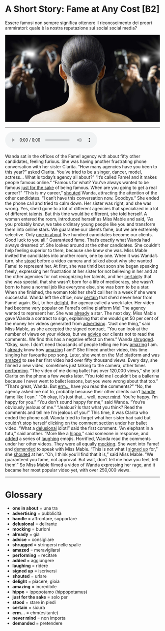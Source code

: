# A Short Story: Fame at Any Cost   [B2]

Essere famosi non sempre significa ottenere il riconoscimento dei propri ammiratori: quale è la nostra reputazione sui social social media?

![](A%20Short%20Story%20Fame%20at%20Any%20Cost.jpg)

--------------

<div>
<audio controls autoplay>
    <source src="https://raw.githubusercontent.com/dartie/speakup/main/2023-01/A%20Short%20Story%20Fame%20at%20Any%20Cost.mp3" type="audio/mpeg">
</audio>
</div>


Wanda sat in the offices of the Fame! agency with about fifty other candidates, feeling furious. She was having another frustrating phone conversation with her sister Clarita.
“How many agencies have you been to this year?” asked Clarita. You’ve tried to be a singer, dancer, model, actress… What is today’s agency all about?”
“It’s called Fame! and it makes people famous online.”
“Famous for what? You’ve always wanted to be famous [just for the sake](## "solo per") of being famous. When are you going to get a real career?”
“This is my career,” [shouted](## "urlare") Wanda, attracting the attention of the other candidates. “I can’t have this conversation now. Goodbye.”
She ended the phone call and tried to calm down. Her sister was right, and she was wrong. Yes, she’d gone to a lot of different agencies that specialized in a lot of different talents. But this time would be different, she told herself.
A woman entered the room, introduced herself as Miss Mable and said, “As you probably know, we take ordinary young people like you and transform them into online stars. We guarantee our clients fame, but we are extremely selective. Only [one in about](## "una tra") five hundred candidates become our clients. Good luck to you all.”
Guaranteed fame. That’s exactly what Wanda had always dreamed of. She looked around at the other candidates. She couldn’t help feeling superior to them, because she knew she was.
Miss Mable invited the candidates into another room, one by one. When it was Wanda’s turn, she [stood](## "stare in piedi") before a video camera and talked about why she wanted Fame! to represent her. At first, she was timid but soon she began speaking freely, expressing her frustration at her sister for not believing in her and at the other agencies for not recognizing her talents, and her [certain](## "sicura")ty that she was special, that she wasn’t born for a life of mediocracy, she wasn’t born to have a normal job like everyone else, she was born to be a star.
When she finished, the woman told her she’d call her in a week if she were successful. Wanda left the office, now [certain](## "sicura") that she’d never hear from Fame! again. But, to her [delight](## "piacere, gioia"), the agency called a week later. Her video had become very popular on Fame!’s online platform Me! The agency wanted to represent her. She was [already](## "già") a star.
The next day, Miss Mable gave Wanda a contract to sign, explaining that she would get 50 per cent of the money her videos generated from [advertising](## "pubblicità").
“Just one thing,” said Miss Mable, as she accepted the signed contract. “You can look at the number of views on your videos, but we [advice](## "consigliare") our clients not to read the comments. We find this has a negative effect on them.”
Wanda [shrugged](## "stringersi nelle spalle"). “Okay, sure. I don’t need thousands of people telling me how [amazing](## "incredibile") I am. I [already](## "già") know how [amazing](## "incredibile") I am!”
She filmed another video, this time singing her favourite pop song. Later, she went on the Me! platform and was [amazed](## "meravigliarsi") to see her first video had over fifty thousand views. Every day, she filmed a new video, sometimes just talking to the camera, other times [performing](## "recitare").
“The video of me doing ballet has over 120,000 views,” she told Clarita on the phone a few weeks later. “You told me I couldn’t be a ballerina because I never went to ballet lessons, but you were wrong about that too.”
“That’s great, Wanda. But [erm…](## "ehm(esitante)") have you read the comments?”
“No, the agency asked me not to, probably because their other clients can’t [handle](## "affrontare, sopportare") fame like I can.”
“Oh okay, it’s just that… well, [never mind](## "non importa"). You’re happy. I’m happy for you.”
“You don’t sound happy for me,” said Wanda. “You’re obviously jealous of me.”
“Jealous? Is that what you think? Read the comments and tell me I’m jealous of you!”
This time, it was Clarita who ended the phone call. Wanda tried to forget what her sister had said but couldn’t stop herself clicking on the comment section under her ballet video.
“What a [delusional](## "delirante") idiot!” said the first comment.
“An elephant in a tutu,” said another.
“More like a [hippo](## "ippopotamo (hippopotamus)"),” said someone in response, and [added](## "aggiungere") a series of [laughing](## "ridere") emojis.
Horrified, Wanda read the comments under her other videos. They were all equally [mocking](## "burloni"). She went into Fame! and [demanded](## "pretendere") to speak with Miss Mable.
“This is not what I [signed up](## "iscriversi") for,” she [shouted](## "urlare") at her.
“Oh, I think you’ll find that it is,” said Miss Mable. “We guaranteed you fame, not approval. But wait, don’t tell me how you feel, tell them!”
So Miss Mable filmed a video of Wanda expressing her rage, and it became her most popular video yet, with over 250,000 views.

--------------

<div style = "display:block; clear:both; page-break-after:always;"></div>

# Glossary
* **one in about** = una tra
* **advertising** = pubblicità
* **handle** = affrontare, sopportare
* **delusional** = delirante
* **mocking** = burloni
* **already** = già
* **advice** = consigliare
* **shrugged** = stringersi nelle spalle
* **amazed** = meravigliarsi
* **performing** = recitare
* **added** = aggiungere
* **laughing** = ridere
* **signed up** = iscriversi
* **shouted** = urlare
* **delight** = piacere, gioia
* **amazing** = incredibile
* **hippo** = ippopotamo (hippopotamus)
* **just for the sake** = solo per
* **stood** = stare in piedi
* **certain** = sicura
* **erm…** = ehm(esitante)
* **never mind** = non importa
* **demanded** = pretendere
